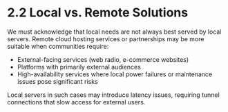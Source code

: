 # 2.2 Local vs. Remote Solutions

We must acknowledge that local needs are not always best served by local servers. Remote cloud hosting services or partnerships may be more suitable when communities require:

- External-facing services (web radio, e-commerce websites)
- Platforms with primarily external audiences
- High-availability services where local power failures or maintenance issues pose significant risks

Local servers in such cases may introduce latency issues, requiring tunnel connections that slow access for external users.